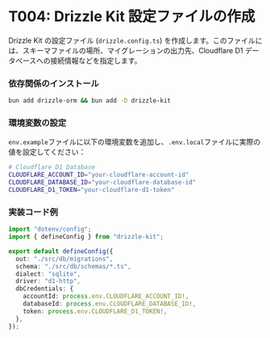 # T004: Drizzle Kit 設定ファイルの作成

Drizzle Kit の設定ファイル (`drizzle.config.ts`) を作成します。このファイルには、スキーマファイルの場所、マイグレーションの出力先、Cloudflare D1 データベースへの接続情報などを指定します。

### 依存関係のインストール

```bash
bun add drizzle-orm && bun add -D drizzle-kit
```

### 環境変数の設定

`env.example`ファイルに以下の環境変数を追加し、`.env.local`ファイルに実際の値を設定してください：

```bash
# Cloudflare D1 Database
CLOUDFLARE_ACCOUNT_ID="your-cloudflare-account-id"
CLOUDFLARE_DATABASE_ID="your-cloudflare-database-id"
CLOUDFLARE_D1_TOKEN="your-cloudflare-d1-token"
```

### 実装コード例

```typescript
import "dotenv/config";
import { defineConfig } from "drizzle-kit";

export default defineConfig({
  out: "./src/db/migrations",
  schema: "./src/db/schemas/*.ts",
  dialect: "sqlite",
  driver: "d1-http",
  dbCredentials: {
    accountId: process.env.CLOUDFLARE_ACCOUNT_ID!,
    databaseId: process.env.CLOUDFLARE_DATABASE_ID!,
    token: process.env.CLOUDFLARE_D1_TOKEN!,
  },
});
```
